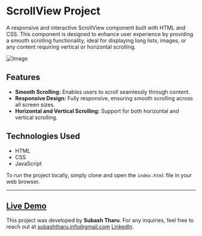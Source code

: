   <h1>ScrollView Project</h1>
  <p>A responsive and interactive ScrollView component built with HTML and CSS. This component is designed to enhance user experience by providing a smooth scrolling functionality, ideal for displaying long lists, images, or any content requiring vertical or horizontal scrolling.</p>
 
  ![Image](https://github.com/user-attachments/assets/6af61215-5724-414b-9f53-727ffe447f46)
  
  <h2>Features</h2>
  <ul>
      <li><strong>Smooth Scrolling:</strong> Enables users to scroll seamlessly through content.</li>
      <li><strong>Responsive Design:</strong> Fully responsive, ensuring smooth scrolling across all screen sizes.</li>
      <li><strong>Horizontal and Vertical Scrolling:</strong> Support for both horizontal and vertical scrolling.</li>
  </ul>

  <h2>Technologies Used</h2>
    <ul>
        <li>HTML</li>
        <li>CSS</li>
        <li>JavaScript</li>
    </ul>

  <p>To run the project locally, simply clone and open the <code>index.html</code> file in your web browser.</p>
  <hr />

  <h2><a href="https://blog-slider.netlify.app/">Live Demo</a></h2>
  
  <p>This project was developed by <strong>Subash Tharu</strong>. For any inquiries, feel free to reach out at <a href="subashtharu.info@gmail.com">subashtharu.info@gmail.com</a>  <a href="https://www.linkedin.com/in/developer-subash/">LinkedIn</a>.</p>
